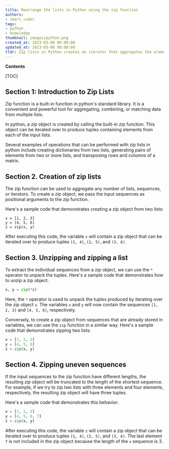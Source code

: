 ```yaml
---
title: Rearrange the lists in Python using the zip function
authors:
- smart_coder
tags:
- python
- knowledge
thumbnail: images/python.png
created_at: 2023-03-08 00:00:00
updated_at: 2023-03-08 00:00:00
tldr: Zip lists in Python creates an iterator that aggregates the elements from two or more iterables by iterating through them in a parallel fashion.
---
```


**Contents**

[TOC]

Section 1: Introduction to Zip Lists
-------------------------------------

Zip function is a built-in function in python's standard library. It is a convenient and powerful tool for aggregating, combining, or matching data from multiple lists.

In python, a zip object is created by calling the built-in zip function. This object can be iterated over to produce tuples containing elements from each of the input lists.

Several examples of operations that can be performed with zip lists in python include creating dictionaries from two lists, generating pairs of elements from two or more lists, and transposing rows and columns of a matrix.

Section 2. Creation of zip lists
----------------------------------

The zip function can be used to aggregate any number of lists, sequences, or iterators. To create a zip object, we pass the input sequences as positional arguments to the zip function.

Here's a sample code that demonstrates creating a zip object from two lists:

```
x = [1, 2, 3]
y = [4, 5, 6]
z = zip(x, y)
```
After executing this code, the variable `z` will contain a zip object that can be iterated over to produce tuples `(1, 4)`, `(2, 5)`, and `(3, 6)`.

Section 3. Unzipping and zipping a list
----------------------------------------

To extract the individual sequences from a zip object, we can use the `*` operator to unpack the tuples. Here's a sample code that demonstrates how to unzip a zip object:

```python
x, y = zip(*z)
```

Here, the `*` operator is used to unpack the tuples produced by iterating over the zip object `z`. The variables `x` and `y` will now contain the sequences `[1, 2, 3]` and `[4, 5, 6]`, respectively.

Conversely, to create a zip object from sequences that are already stored in variables, we can use the `zip` function in a similar way. Here's a sample code that demonstrates zipping two lists:

```python
x = [1, 2, 3]
y = [4, 5, 6]
z = zip(x, y)
```

Section 4. Zipping uneven sequences
-----------------------------------

If the input sequences to the zip function have different lengths, the resulting zip object will be truncated to the length of the shortest sequence. For example, if we try to zip two lists with three elements and four elements, respectively, the resulting zip object will have three tuples.

Here's a sample code that demonstrates this behavior:

```python
x = [1, 2, 3]
y = [4, 5, 6, 7]
z = zip(x, y)
```

After executing this code, the variable `z` will contain a zip object that can be iterated over to produce tuples `(1, 4)`, `(2, 5)`, and `(3, 6)`. The last element `7` is not included in the zip object because the length of the `x` sequence is 3.
